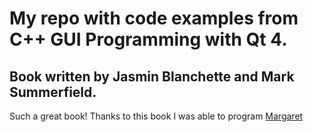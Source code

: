 # My repo with code examples from C++ GUI Programming with Qt 4.
## Book written by Jasmin Blanchette and Mark Summerfield.
Such a great book! Thanks to this book I was able to program [Margaret](https://github.com/Jiuso1/Margaret)
